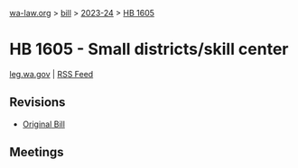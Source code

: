 [wa-law.org](/) > [bill](/bill/) > [2023-24](/bill/2023-24/) > [HB 1605](/bill/2023-24/hb/1605/)

# HB 1605 - Small districts/skill center
[leg.wa.gov](https://app.leg.wa.gov/billsummary?BillNumber=1605&Year=2023&Initiative=false) | [RSS Feed](./rss.xml)

## Revisions
* [Original Bill](1/)

## Meetings